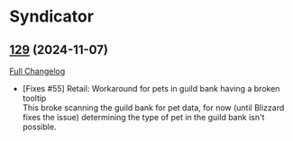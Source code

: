 # Syndicator

## [129](https://github.com/Baganator/Syndicator/tree/129) (2024-11-07)
[Full Changelog](https://github.com/Baganator/Syndicator/compare/128...129) 

- [Fixes #55] Retail: Workaround for pets in guild bank having a broken tooltip  
    This broke scanning the guild bank for pet data, for now (until Blizzard  
    fixes the issue) determining the type of pet in the guild bank isn't  
    possible.  
